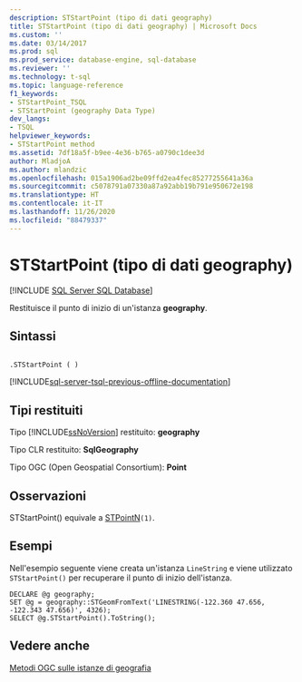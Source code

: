 ```yaml
---
description: STStartPoint (tipo di dati geography)
title: STStartPoint (tipo di dati geography) | Microsoft Docs
ms.custom: ''
ms.date: 03/14/2017
ms.prod: sql
ms.prod_service: database-engine, sql-database
ms.reviewer: ''
ms.technology: t-sql
ms.topic: language-reference
f1_keywords:
- STStartPoint_TSQL
- STStartPoint (geography Data Type)
dev_langs:
- TSQL
helpviewer_keywords:
- STStartPoint method
ms.assetid: 7df18a5f-b9ee-4e36-b765-a0790c1dee3d
author: MladjoA
ms.author: mlandzic
ms.openlocfilehash: 015a1906ad2be09ffd2ea4fec85277255641a36a
ms.sourcegitcommit: c5078791a07330a87a92abb19b791e950672e198
ms.translationtype: HT
ms.contentlocale: it-IT
ms.lasthandoff: 11/26/2020
ms.locfileid: "88479337"
---
```

# <a name="ststartpoint-geography-data-type"></a>STStartPoint (tipo di dati geography)
[!INCLUDE [SQL Server SQL Database](../../includes/applies-to-version/sql-asdb.md)]

  Restituisce il punto di inizio di un'istanza **geography**.  
  
## <a name="syntax"></a>Sintassi  
  
```  
  
.STStartPoint ( )  
```  
  
[!INCLUDE[sql-server-tsql-previous-offline-documentation](../../includes/sql-server-tsql-previous-offline-documentation.md)]

## <a name="return-types"></a>Tipi restituiti
 Tipo [!INCLUDE[ssNoVersion](../../includes/ssnoversion-md.md)] restituito: **geography**  
  
 Tipo CLR restituito: **SqlGeography**  
  
 Tipo OGC (Open Geospatial Consortium): **Point**  
  
## <a name="remarks"></a>Osservazioni  
 STStartPoint() equivale a [STPointN](../../t-sql/spatial-geometry/stpointn-geometry-data-type.md)`(1)`.  
  
## <a name="examples"></a>Esempi  
 Nell'esempio seguente viene creata un'istanza `LineString` e viene utilizzato `STStartPoint()` per recuperare il punto di inizio dell'istanza.  
  
```  
DECLARE @g geography;  
SET @g = geography::STGeomFromText('LINESTRING(-122.360 47.656, -122.343 47.656)', 4326);  
SELECT @g.STStartPoint().ToString();  
```  
  
## <a name="see-also"></a>Vedere anche  
 [Metodi OGC sulle istanze di geografia](../../t-sql/spatial-geography/ogc-methods-on-geography-instances.md)  
  
  
